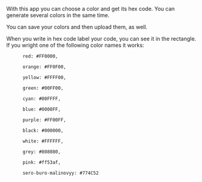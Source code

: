With this app you can choose a color and get its hex code. You can generate several colors in the same time.

You can save your colors and then upload them, as well.

When you write in hex code label your code, you can see it in the rectangle. If you wright one of the following color names it works:
    
          red: #FF0000,
          
          orange: #FF0F00,
          
          yellow: #FFFF00,
          
          green: #00FF00,
          
          cyan: #00FFFF,
          
          blue: #0000FF,
          
          purple: #FF00FF,
          
          black: #000000,
          
          white: #FFFFFF,
          
          grey: #808080,
          
          pink: #ff53af,
          
          sero-buro-malinovyy: #774C52

